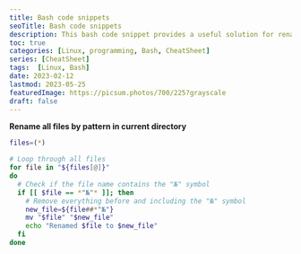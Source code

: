 ```yaml
---
title: Bash code snippets
seoTitle: Bash code snippets
description: This bash code snippet provides a useful solution for renaming files in the current directory based on a specific pattern.
toc: true
categories: [Linux, programming, Bash, CheatSheet]
series: [CheatSheet]
tags:  [Linux, Bash]
date: 2023-02-12
lastmod: 2023-05-25
featuredImage: https://picsum.photos/700/225?grayscale
draft: false
---
```



**Rename all files by pattern in current directory**

```sh
files=(*)

# Loop through all files
for file in "${files[@]}"
do
  # Check if the file name contains the "№" symbol
  if [[ $file == *"№"* ]]; then
    # Remove everything before and including the "№" symbol
    new_file=${file##*"№"}
    mv "$file" "$new_file"
    echo "Renamed $file to $new_file"
  fi
done
```

